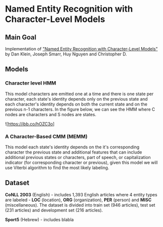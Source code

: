# Named Entity Recognition with Character-Level Models

## Main Goal

Implementation of ["Named Entity Recognition with Character-Level Models"](https://nlp.stanford.edu/manning/papers/conll-ner.pdf) by Dan Klein, Joseph Smarr, Huy Nguyen and Christopher D. 

## Models

### Character level HMM

This model characters are emitted one at a time and there is one state per character, each state's identity depends only on the previous state and each character's identity depends on both the current state and on the previous n-1 characters. 
In the figure below, we can see the HMM where C nodes are characters and S nodes are states.

![https://ibb.co/hOZC3o]

### A Character-Based CMM (MEMM)

This model each state's identity depends on the it's corresponding character the previous state and additional features that can include additional previous states or characters, part of speech, or capitalization indicator (for corresponding character or previous), given this model we will use Viterbi algorithm to find the most likely labeling. 

## Dataset

**CoNLL 2003** (English) -  includes 1,393 English articles where 4 entity types are labeled - **LOC** (location), **ORG** (organization), **PER** (person) and **MISC** (miscellaneous). 
The dataset is divided into train set (946 articles), test set (231 articles) and development set (216 articles). 

**Sport5** (Hebrew) - includes blabla 
